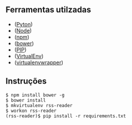 Ferramentas utilzadas
---
- ([Pyton]())
- ([Node]())
- ([npm]())
- ([bower]())
- ([PIP](http://www.pip-installer.org/en/latest/))
- ([VirtualEnv](http://www.virtualenv.org/en/latest/))
- ([virtualenvwrapper](http://pypi.python.org/pypi/virtualenvwrapper/))


Instruções
---
    $ npm install bower -g
    $ bower install
    $ mkvirtualenv rss-reader
    $ workon rss-reader
    (rss-reader)$ pip install -r requirements.txt
